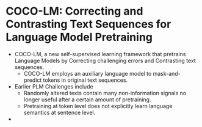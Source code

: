 # COCO-LM: Correcting and Contrasting Text Sequences for Language Model Pretraining
- COCO-LM, a new self-supervised learning framework that pretrains Language Models by Correcting challenging errors and Contrasting text sequences. 
  - COCO-LM employs an auxiliary language model to mask-and-predict tokens in original text sequences.
- Earlier PLM Challenges include
  - Randomly altered texts contain many non-information signals no longer useful after a certain amount of pretraining.
  - Pretraining at token level does not explicitly learn language semantics at sentence level.
- 
